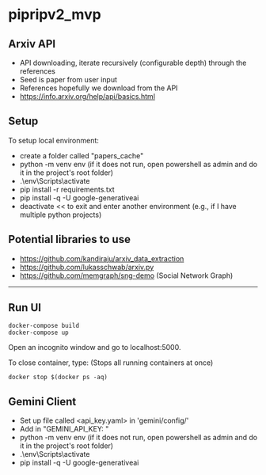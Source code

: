 # pipripv2_mvp

## Arxiv API
- API downloading, iterate recursively (configurable depth) through the references
- Seed is paper from user input 
- References hopefully we download from the API
- https://info.arxiv.org/help/api/basics.html


## Setup
To setup local environment:
- create a folder called "papers_cache"
- python -m venv env (if it does not run, open powershell as admin and do it in the project's root folder)
- .\env\Scripts\activate
- pip install -r requirements.txt
- pip install -q -U google-generativeai
- deactivate << to exit and enter another environment (e.g., if I have multiple python projects)

## Potential libraries to use
- https://github.com/kandiraju/arxiv_data_extraction
- https://github.com/lukasschwab/arxiv.py
- https://github.com/memgraph/sng-demo (Social Network Graph)
----

## Run UI
```
docker-compose build
docker-compose up
```
Open an incognito window and go to localhost:5000.

To close container, type: (Stops all running containers at once)
```
docker stop $(docker ps -aq)
```

## Gemini Client
- Set up file called <api_key.yaml> in 'gemini/config/'
- Add in "GEMINI_API_KEY: <your api key>"
- python -m venv env (if it does not run, open powershell as admin and do it in the project's root folder)
- .\env\Scripts\activate
- pip install -q -U google-generativeai